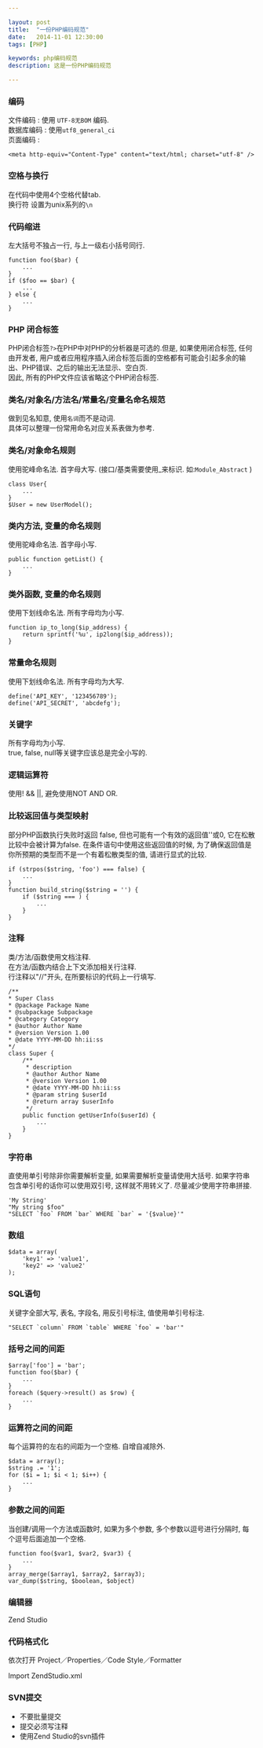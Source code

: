 ```yaml
---

layout: post
title:  "一份PHP编码规范"
date:   2014-11-01 12:30:00
tags: [PHP]

keywords: php编码规范
description: 这是一份PHP编码规范

---
```



### 编码


文件编码 : 使用 `UTF-8无BOM` 编码.  
数据库编码 : 使用`utf8_general_ci`  
页面编码 : 

    <meta http-equiv="Content-Type" content="text/html; charset="utf-8" />
    

### 空格与换行


在代码中使用4个空格代替tab.  
换行符 设置为unix系列的`\n` 


### 代码缩进


左大括号不独占一行, 与上一级右小括号同行.

    function foo($bar) {
        ...
    }
    if ($foo == $bar) {
        ...
    } else {
        ...
    }
    

### PHP 闭合标签


PHP闭合标签`?>`在PHP中对PHP的分析器是可选的.但是, 如果使用闭合标签, 任何由开发者, 用户或者应用程序插入闭合标签后面的空格都有可能会引起多余的输出、PHP错误、之后的输出无法显示、空白页.  
因此, 所有的PHP文件应该省略这个PHP闭合标签.  


### 类名/对象名/方法名/常量名/变量名命名规范


做到见名知意, 使用`名词`而不是动词.  
具体可以整理一份常用命名对应关系表做为参考.


### 类名/对象命名规则


使用驼峰命名法. 首字母大写. (接口/基类需要使用_来标识. 如:`Module_Abstract` )

    class User{
        ...
    }
    $User = new UserModel();
    

### 类内方法, 变量的命名规则


使用驼峰命名法. 首字母小写.

    public function getList() {
        ...
    }


### 类外函数, 变量的命名规则


使用下划线命名法. 所有字母均为小写.

    function ip_to_long($ip_address) {
        return sprintf('%u', ip2long($ip_address));
    }

### 常量命名规则


使用下划线命名法. 所有字母均为大写.

    define('API_KEY', '123456789');
    define('API_SECRET', 'abcdefg');
    

### 关键字


所有字母均为小写.  
true, false, null等关键字应该总是完全小写的.


### 逻辑运算符


使用! && ||, 避免使用NOT AND OR.


### 比较返回值与类型映射


部分PHP函数执行失败时返回 false, 但也可能有一个有效的返回值''或0, 它在松散比较中会被计算为false.  在条件语句中使用这些返回值的时候, 为了确保返回值是你所预期的类型而不是一个有着松散类型的值, 请进行显式的比较.
    
    if (strpos($string, 'foo') === false) {
        ...
    }
    function build_string($string = '') {
        if ($string === ) {
            ...
        }
    }
    

### 注释


类/方法/函数使用文档注释.  
在方法/函数内结合上下文添加相关行注释.  
行注释以"//"开头, 在所要标识的代码上一行填写.  

    /**
    * Super Class
    * @package Package Name
    * @subpackage Subpackage
    * @category Category
    * @author Author Name
    * @version Version 1.00
    * @date YYYY-MM-DD hh:ii:ss
    */
    class Super {
        /**
         * description
         * @author Author Name
         * @version Version 1.00
         * @date YYYY-MM-DD hh:ii:ss
         * @param string $userId
         * @return array $userInfo
         */
        public function getUserInfo($userId) {
            ...
        }
    }



### 字符串


直使用单引号除非你需要解析变量, 如果需要解析变量请使用大括号. 如果字符串包含单引号的话你可以使用双引号, 这样就不用转义了. 尽量减少使用字符串拼接.

    'My String'
    "My string $foo"
    "SELECT `foo` FROM `bar` WHERE `bar` = '{$value}'"
    

### 数组


    $data = array(
        'key1' => 'value1',
        'key2' => 'value2'
    );


### SQL语句


关键字全部大写, 表名, 字段名, 用反引号标注, 值使用单引号标注.

    "SELECT `column` FROM `table` WHERE `foo` = 'bar'"
    

### 括号之间的间距


    $array['foo'] = 'bar';
    function foo($bar) {
        ...
    }
    foreach ($query->result() as $row) {
        ...
    }


### 运算符之间的间距


每个运算符的左右的间距为一个空格. 自增自减除外.

    $data = array();
    $string .= '1';
    for ($i = 1; $i < 1; $i++) {
        ...
    }


### 参数之间的间距


当创建/调用一个方法或函数时, 如果为多个参数, 多个参数以逗号进行分隔时, 每个逗号后面追加一个空格.

    function foo($var1, $var2, $var3) {
        ...
    }
    array_merge($array1, $array2, $array3);
    var_dump($string, $boolean, $object)



### 编辑器


Zend Studio



### 代码格式化


依次打开 Project／Properties／Code Style／Formatter

Import ZendStudio.xml


### SVN提交


* 不要批量提交
* 提交必须写注释
* 使用Zend Studio的svn插件

